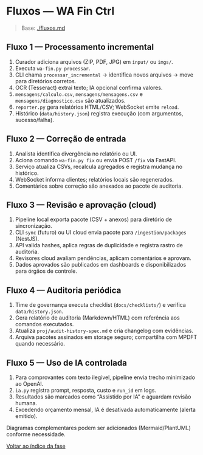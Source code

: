 <!-- proj/02-design/fluxos-spec.md -->
# Fluxos — WA Fin Ctrl

> Base: [./fluxos.md](./fluxos.md)

## Fluxo 1 — Processamento incremental
1. Curador adiciona arquivos (ZIP, PDF, JPG) em `input/` ou `imgs/`.
2. Executa `wa-fin.py processar`.
3. CLI chama `processar_incremental` → identifica novos arquivos → move para diretórios corretos.
4. OCR (Tesseract) extrai texto; IA opcional confirma valores.
5. `mensagens/calculo.csv`, `mensagens/mensagens.csv` e `mensagens/diagnostico.csv` são atualizados.
6. `reporter.py` gera relatórios HTML/CSV; WebSocket emite `reload`.
7. Histórico (`data/history.json`) registra execução (com argumentos, sucesso/falha).

## Fluxo 2 — Correção de entrada
1. Analista identifica divergência no relatório ou UI.
2. Aciona comando `wa-fin.py fix` ou envia POST `/fix` via FastAPI.
3. Serviço atualiza CSVs, recalcula agregados e registra mudança no histórico.
4. WebSocket informa clientes; relatórios locais são regenerados.
5. Comentários sobre correção são anexados ao pacote de auditoria.

## Fluxo 3 — Revisão e aprovação (cloud)
1. Pipeline local exporta pacote (CSV + anexos) para diretório de sincronização.
2. CLI `sync` (futuro) ou UI cloud envia pacote para `/ingestion/packages` (NestJS).
3. API valida hashes, aplica regras de duplicidade e registra rastro de auditoria.
4. Revisores cloud avaliam pendências, aplicam comentários e aprovam.
5. Dados aprovados são publicados em dashboards e disponibilizados para órgãos de controle.

## Fluxo 4 — Auditoria periódica
1. Time de governança executa checklist (`docs/checklists/`) e verifica `data/history.json`.
2. Gera relatório de auditoria (Markdown/HTML) com referência aos comandos executados.
3. Atualiza `proj/audit-history-spec.md` e cria changelog com evidências.
4. Arquiva pacotes assinados em storage seguro; compartilha com MPDFT quando necessário.

## Fluxo 5 — Uso de IA controlada
1. Para comprovantes com texto ilegível, pipeline envia trecho minimizado ao OpenAI.
2. `ia.py` registra prompt, resposta, custo e `run_id` em logs.
3. Resultados são marcados como “Assistido por IA” e aguardam revisão humana.
4. Excedendo orçamento mensal, IA é desativada automaticamente (alerta emitido).

Diagramas complementares podem ser adicionados (Mermaid/PlantUML) conforme necessidade.

[Voltar ao índice da fase](README-spec.md)
